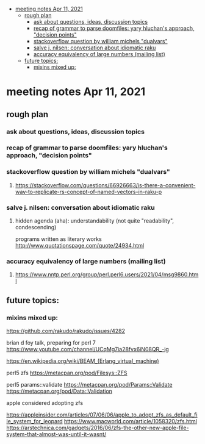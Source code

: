 - [meeting notes Apr 11, 2021](#orgb9efa0b)
  - [rough plan](#orgb4ce97f)
    - [ask about questions, ideas, discussion topics](#orgdc046a3)
    - [recap of grammar to parse doomfiles: yary hluchan's approach, "decision points"](#orga6c91e7)
    - [stackoverflow question by william michels "dualvars"](#org48485f8)
    - [salve j. nilsen: conversation about idiomatic raku](#orgc871b6a)
    - [accuracy equivalency of large numbers (mailing list)](#org47801a3)
  - [future topics:](#org67082eb)
    - [mixins mixed up:](#org9b58db1)


<a id="orgb9efa0b"></a>

# meeting notes Apr 11, 2021


<a id="orgb4ce97f"></a>

## rough plan


<a id="orgdc046a3"></a>

### ask about questions, ideas, discussion topics


<a id="orga6c91e7"></a>

### recap of grammar to parse doomfiles: yary hluchan's approach, "decision points"


<a id="org48485f8"></a>

### stackoverflow question by william michels "dualvars"

1.  <https://stackoverflow.com/questions/66926663/is-there-a-convenient-way-to-replicate-rs-concept-of-named-vectors-in-raku-p>


<a id="orgc871b6a"></a>

### salve j. nilsen: conversation about idiomatic raku

1.  hidden agenda (aha): understandability (not quite "readability", condescending)

    programs written as literary works <http://www.quotationspage.com/quote/24934.html>


<a id="org47801a3"></a>

### accuracy equivalency of large numbers (mailing list)

1.  <https://www.nntp.perl.org/group/perl.perl6.users/2021/04/msg9860.html>


<a id="org67082eb"></a>

## future topics:


<a id="org9b58db1"></a>

### mixins mixed up:

<https://github.com/rakudo/rakudo/issues/4282>

brian d foy talk, preparing for perl 7 <https://www.youtube.com/channel/UCqMg7ia28fvx6iN08QR_-ig>

<https://en.wikipedia.org/wiki/BEAM_(Erlang_virtual_machine)>

perl5 zfs <https://metacpan.org/pod/Filesys::ZFS>

perl5 params::validate <https://metacpan.org/pod/Params::Validate> <https://metacpan.org/pod/Data::Validation>

apple considered adopting zfs

<https://appleinsider.com/articles/07/06/06/apple_to_adopt_zfs_as_default_file_system_for_leopard> <https://www.macworld.com/article/1058320/zfs.html> <https://arstechnica.com/gadgets/2016/06/zfs-the-other-new-apple-file-system-that-almost-was-until-it-wasnt/>
